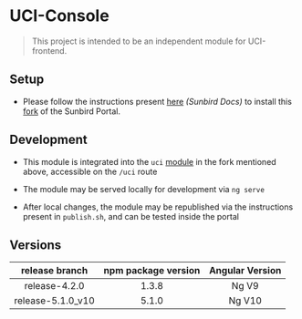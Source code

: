 # UCI-Console

> This project is intended to be an independent module for UCI-frontend.

## Setup

- Please follow the instructions present [here](http://docs.sunbird.org/latest/developer-docs/developer-installation/install_sbportal/index.html) _(Sunbird Docs)_ to install this [fork](https://github.com/Samagra-Development/SunbirdEd-portal/tree/release-4.0.0/src/app/client/src/app/modules/uci) of the Sunbird Portal.


## Development

- This module is integrated into the `uci` [module](https://github.com/Samagra-Development/SunbirdEd-portal/tree/release-4.0.0/src/app/client/src/app/modules/uci) in the fork mentioned above, accessible on the `/uci` route

- The module may be served locally for development via `ng serve`

- After local changes, the module may be republished via the instructions present in `publish.sh`, and can be tested inside the portal

## Versions
|   release branch  | npm package version | Angular Version |
|:-----------------:|:-------------------:|:---------------:|
| release-4.2.0     |        1.3.8        |      Ng V9      |
| release-5.1.0_v10 |        5.1.0        |      Ng V10     |
